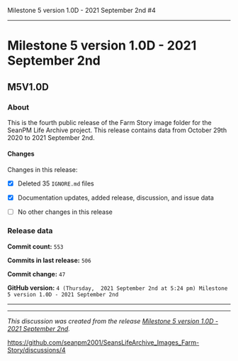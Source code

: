 Milestone 5 version 1.0D - 2021 September 2nd #4


***

# Milestone 5 version 1.0D - 2021 September 2nd

## M5V1.0D

### About

This is the fourth public release of the Farm Story image folder for the SeanPM Life Archive project. This release contains data from October 29th 2020 to 2021 September 2nd.

#### Changes
 
<!--
- [x]  Added images for 2021 January to 2021 August

- [x] Updated documentation and archived old files

- [x] Added the final notice

- [x] Archived discussion and release data

- [x] Added support for the `.github` directory

- [x] Added Git config files (`.editorconfig` `.gitattributes` `.gitignore`)

- [x] Added X-Text files (`AUTHORS` `COPYING` `CREDITS` `INSTALL`)

- [x] Added a makefile

- [ ] No other content included in this release

!-->
Changes in this release:

- [x] Deleted 35 `IGNORE.md` files

- [x] Documentation updates, added release, discussion, and issue data

- [ ] No other changes in this release

### Release data

**Commit count:** `553`

**Commits in last release:** `506`

**Commit change:** `47`

**GitHub version:** `4 (Thursday,  2021 September 2nd at 5:24 pm) Milestone 5 version 1.0D - 2021 September 2nd`

***


<hr /><em>This discussion was created from the release <a href='https://github.com/seanpm2001/SeansLifeArchive_Images_Farm-Story/releases/tag/M5V1.0D'>Milestone 5 version 1.0D - 2021 September 2nd</a>.</em>

https://github.com/seanpm2001/SeansLifeArchive_Images_Farm-Story/discussions/4

